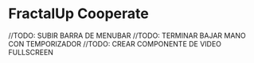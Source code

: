 # FractalUp Cooperate

//TODO: SUBIR BARRA DE MENUBAR
//TODO: TERMINAR BAJAR MANO CON TEMPORIZADOR
//TODO: CREAR COMPONENTE DE VIDEO FULLSCREEN
